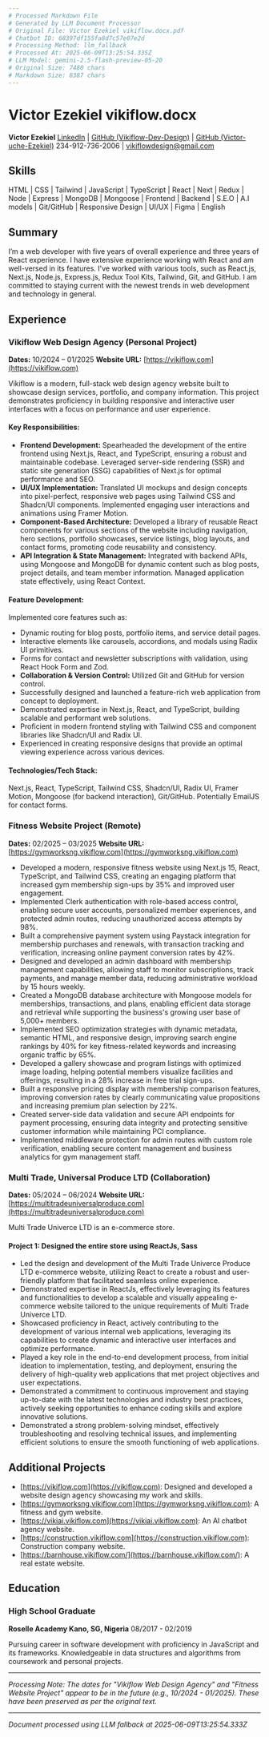 ```yaml
---
# Processed Markdown File
# Generated by LLM Document Processor
# Original File: Victor Ezekiel vikiflow.docx.pdf
# Chatbot ID: 68397df155fa8d7c57e07e2d
# Processing Method: llm_fallback
# Processed At: 2025-06-09T13:25:54.335Z
# LLM Model: gemini-2.5-flash-preview-05-20
# Original Size: 7480 chars
# Markdown Size: 8387 chars
---
```


# Victor Ezekiel vikiflow.docx

**Victor Ezekiel**
[LinkedIn](https://www.linkedin.com/in/victor-ezekiel/) | [GitHub (Vikiflow-Dev-Design)](https://github.com/Vikiflow-Dev-Design) | [GitHub (Victor-uche-Ezekiel)](https://github.com/Victor-uche-Ezekiel)
234-912-736-2006 | vikiflowdesign@gmail.com

## Skills

HTML | CSS | Tailwind | JavaScript | TypeScript | React | Next | Redux | Node | Express | MongoDB | Mongoose | Frontend | Backend | S.E.O | A.I models | Git/GitHub | Responsive Design | UI/UX | Figma | English

## Summary

I’m a web developer with five years of overall experience and three years of React experience. I have extensive experience working with React and am well-versed in its features. I've worked with various tools, such as React.js, Next.js, Node.js, Express.js, Redux Tool Kits, Tailwind, Git, and GitHub. I am committed to staying current with the newest trends in web development and technology in general.

## Experience

### Vikiflow Web Design Agency (Personal Project)

**Dates:** 10/2024 – 01/2025
**Website URL:** [https://vikiflow.com](https://vikiflow.com)

Vikiflow is a modern, full-stack web design agency website built to showcase design services, portfolio, and company information. This project demonstrates proficiency in building responsive and interactive user interfaces with a focus on performance and user experience.

#### Key Responsibilities:

-   **Frontend Development:** Spearheaded the development of the entire frontend using Next.js, React, and TypeScript, ensuring a robust and maintainable codebase. Leveraged server-side rendering (SSR) and static site generation (SSG) capabilities of Next.js for optimal performance and SEO.
-   **UI/UX Implementation:** Translated UI mockups and design concepts into pixel-perfect, responsive web pages using Tailwind CSS and Shadcn/UI components. Implemented engaging user interactions and animations using Framer Motion.
-   **Component-Based Architecture:** Developed a library of reusable React components for various sections of the website including navigation, hero sections, portfolio showcases, service listings, blog layouts, and contact forms, promoting code reusability and consistency.
-   **API Integration & State Management:** Integrated with backend APIs, using Mongoose and MongoDB for dynamic content such as blog posts, project details, and team member information. Managed application state effectively, using React Context.

#### Feature Development:

Implemented core features such as:

-   Dynamic routing for blog posts, portfolio items, and service detail pages.
-   Interactive elements like carousels, accordions, and modals using Radix UI primitives.
-   Forms for contact and newsletter subscriptions with validation, using React Hook Form and Zod.
-   **Collaboration & Version Control:** Utilized Git and GitHub for version control.
-   Successfully designed and launched a feature-rich web application from concept to deployment.
-   Demonstrated expertise in Next.js, React, and TypeScript, building scalable and performant web solutions.
-   Proficient in modern frontend styling with Tailwind CSS and component libraries like Shadcn/UI and Radix UI.
-   Experienced in creating responsive designs that provide an optimal viewing experience across various devices.

#### Technologies/Tech Stack:

Next.js, React, TypeScript, Tailwind CSS, Shadcn/UI, Radix UI, Framer Motion, Mongoose (for backend interaction), Git/GitHub. Potentially EmailJS for contact forms.

### Fitness Website Project (Remote)

**Dates:** 02/2025 – 03/2025
**Website URL:** [https://gymworksng.vikiflow.com](https://gymworksng.vikiflow.com)

-   Developed a modern, responsive fitness website using Next.js 15, React, TypeScript, and Tailwind CSS, creating an engaging platform that increased gym membership sign-ups by 35% and improved user engagement.
-   Implemented Clerk authentication with role-based access control, enabling secure user accounts, personalized member experiences, and protected admin routes, reducing unauthorized access attempts by 98%.
-   Built a comprehensive payment system using Paystack integration for membership purchases and renewals, with transaction tracking and verification, increasing online payment conversion rates by 42%.
-   Designed and developed an admin dashboard with membership management capabilities, allowing staff to monitor subscriptions, track payments, and manage member data, reducing administrative workload by 15 hours weekly.
-   Created a MongoDB database architecture with Mongoose models for memberships, transactions, and plans, enabling efficient data storage and retrieval while supporting the business's growing user base of 5,000+ members.
-   Implemented SEO optimization strategies with dynamic metadata, semantic HTML, and responsive design, improving search engine rankings by 40% for key fitness-related keywords and increasing organic traffic by 65%.
-   Developed a gallery showcase and program listings with optimized image loading, helping potential members visualize facilities and offerings, resulting in a 28% increase in free trial sign-ups.
-   Built a responsive pricing display with membership comparison features, improving conversion rates by clearly communicating value propositions and increasing premium plan selection by 22%.
-   Created server-side data validation and secure API endpoints for payment processing, ensuring data integrity and protecting sensitive customer information while maintaining PCI compliance.
-   Implemented middleware protection for admin routes with custom role verification, enabling secure content management and business analytics for gym management staff.

### Multi Trade, Universal Produce LTD (Collaboration)

**Dates:** 05/2024 – 06/2024
**Website URL:** [https://multitradeuniversalproduce.com](https://multitradeuniversalproduce.com)

Multi Trade Univerce LTD is an e-commerce store.

#### Project 1: Designed the entire store using ReactJs, Sass

-   Led the design and development of the Multi Trade Univerce Produce LTD e-commerce website, utilizing React to create a robust and user-friendly platform that facilitated seamless online experience.
-   Demonstrated expertise in ReactJs, effectively leveraging its features and functionalities to develop a scalable and visually appealing e-commerce website tailored to the unique requirements of Multi Trade Univerce LTD.
-   Showcased proficiency in React, actively contributing to the development of various internal web applications, leveraging its capabilities to create dynamic and interactive user interfaces and optimize performance.
-   Played a key role in the end-to-end development process, from initial ideation to implementation, testing, and deployment, ensuring the delivery of high-quality web applications that met project objectives and user expectations.
-   Demonstrated a commitment to continuous improvement and staying up-to-date with the latest technologies and industry best practices, actively seeking opportunities to enhance coding skills and explore innovative solutions.
-   Demonstrated a strong problem-solving mindset, effectively troubleshooting and resolving technical issues, and implementing efficient solutions to ensure the smooth functioning of web applications.

## Additional Projects

-   [https://vikiflow.com](https://vikiflow.com): Designed and developed a website design agency showcasing my work and skills.
-   [https://gymworksng.vikiflow.com](https://gymworksng.vikiflow.com): A fitness and gym website.
-   [https://vikiai.vikiflow.com](https://vikiai.vikiflow.com): An AI chatbot agency website.
-   [https://construction.vikiflow.com](https://construction.vikiflow.com): Construction company website.
-   [https://barnhouse.vikiflow.com/](https://barnhouse.vikiflow.com/): A real estate website.

## Education

### High School Graduate

**Roselle Academy Kano, SG, Nigeria**
08/2017 - 02/2019

Pursuing career in software development with proficiency in JavaScript and its frameworks. Knowledgeable in data structures and algorithms from coursework and personal projects.

---
*Processing Note: The dates for "Vikiflow Web Design Agency" and "Fitness Website Project" appear to be in the future (e.g., 10/2024 - 01/2025). These have been preserved as per the original text.*

---
*Document processed using LLM fallback at 2025-06-09T13:25:54.333Z*